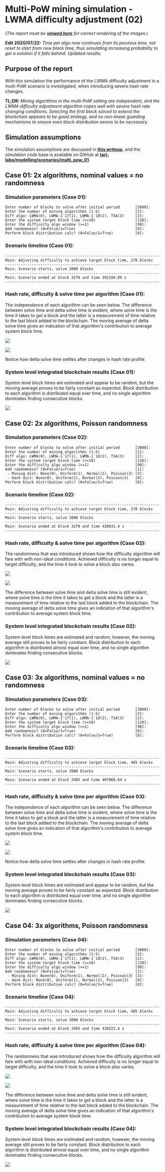 # Multi-PoW mining simulation - LWMA difficulty adjustment (02)

(_The report must be [**viewed here**](https://demo.codimd.org/s/rJ0y2U7RI) for correct rendering of the images._)

**Edit 2020/07/22:** _Time per algo now continues from its previous time, not reset to start from new block time, thus simulating increasing probability to get a solution if it falls behind. Updated results._

## Purpose of the report

With this simulation the performance of the LWMA difficulty adjustment in a multi-PoW scenario is investigated, when introducing severe hash rate changes.

**TL;DR:** _Mining algorithms in the multi-PoW setting are independent, and the LWMA difficulty adjustment algorithm copes well with severe hash rate changing conditions. Selecting the first block solved to extend the blockchain appears to be good strategy, and no non-linear guarding mechanisms to ensure even block distribution seems to be necessary._

## Simulation assumptions

The simulation assumptions are discussed in [**this writeup**](https://demo.codimd.org/s/SksWPUHeD), and the simulation code base is available on GitHub at [**tari-labs/modelling/scenarios/multi_pow_01**](https://github.com/tari-labs/modelling/tree/master/scenarios/multi_pow_01).


## Case 01: 2x algorithms, nominal values = no randomness

### Simulation parameters (Case 01):

```
Enter number of blocks to solve after initial period       [3000]: 
Enter the number of mining algorithms (1-5)                [2]:
Diff algo: LWMA(0), LWMA-1`17(1), LWMA-1`18(2), TSA(3)     [2]: 
Enter the system target block time (>=10)                  [120]: 
Enter the difficulty algo window (>=1)                     [90]: 
Add randomness? (0=False/1=True)                           [0]:
Perform block distribution calc? (0=False/1=True)          [0]: 
```

### Scenario timeline (Case 01):

```
----------------------------------------------------------------------
Main: Adjusting difficulty to achieve target block time, 270 blocks
----------------------------------------------------------------------
Main: Scenario starts, solve 3000 blocks
----------------------------------------------------------------------
Main: Scenario ended at block 3270 and time 392194.89 s
----------------------------------------------------------------------
```

### Hash rate, difficulty & solve time per algorithm (Case 01):

The independence of each algorithm can be seen below. The difference between solve time and delta solve time is evident, where solve time is the time it takes to get a block and the latter is a measurement of time relative to the last block added to the blockchain. The moving average of delta solve time gives an indication of that algorithm's contribution to average system block time.

![](https://codimd.s3.shivering-isles.com/demo/uploads/upload_5713803efe8426364f5c786a4e91367c.png)

![](https://codimd.s3.shivering-isles.com/demo/uploads/upload_63592e973f0daadf82d23c2553c8b6a8.png)


Notice how delta solve time settles after changes in hash rate profile.


### System level integrated blockchain results (Case 01):

System level block times are estimated and appear to be random, but the moving average proves to be fairly constant as expected. Block distribution to each algorithm is distributed equal over time, and no single algorithm dominates finding consecutive blocks.

![](https://codimd.s3.shivering-isles.com/demo/uploads/upload_1078767a2b17e58cc6d6d69cf058be0b.png)

## Case 02: 2x algorithms, Poisson randomness

### Simulation parameters (Case 02):

```
Enter number of blocks to solve after initial period       [3000]: 
Enter the number of mining algorithms (1-5)                [2]: 
Diff algo: LWMA(0), LWMA-1`17(1), LWMA-1`18(2), TSA(3)     [2]: 
Enter the system target block time (>=10)                  [120]: 
Enter the difficulty algo window (>=1)                     [90]: 
Add randomness? (0=False/1=True)                           [1]:
 - Mining dist: None(0), Uniform(1), Normal(2), Poisson(3) [3]:
 - Hash dist: None(0), Uniform(1), Normal(2), Poisson(3)   [0]: 
Perform block distribution calc? (0=False/1=True)          [0]: 
```

### Scenario timeline (Case 02):

```
----------------------------------------------------------------------
Main: Adjusting difficulty to achieve target block time, 270 blocks
----------------------------------------------------------------------
Main: Scenario starts, solve 3000 blocks
----------------------------------------------------------------------
Main: Scenario ended at block 3270 and time 420031.4 s
----------------------------------------------------------------------
```

### Hash rate, difficulty & solve time per algorithm (Case 02):

The randomness that was introduced shows how the difficulty algorithm will fare with with non-ideal conditions. Achieved difficulty is no longer equal to target difficulty, and the time it took to solve a block also varies.

![](https://codimd.s3.shivering-isles.com/demo/uploads/upload_5713803efe8426364f5c786a4e91367c.png)

![](https://codimd.s3.shivering-isles.com/demo/uploads/upload_fc00e0b2bc823f521d610112b6f8a43f.png)

The difference between solve time and delta solve time is still evident, where solve time is the time it takes to get a block and the latter is a measurement of time relative to the last block added to the blockchain. The moving average of delta solve time gives an indication of that algorithm's contribution to average system block time.

### System level integrated blockchain results (Case 02):

System level block times are estimated and random, however, the moving average still proves to be fairly constant. Block distribution to each algorithm is distributed almost equal over time, and no single algorithm dominates finding consecutive blocks.

![](https://codimd.s3.shivering-isles.com/demo/uploads/upload_8b8ea4cc849cc8767b59991454892aa6.png)

## Case 03: 3x algorithms, nominal values = no randomness

### Simulation parameters (Case 03):

```
Enter number of blocks to solve after initial period       [3000]: 
Enter the number of mining algorithms (1-5)                [3]:
Diff algo: LWMA(0), LWMA-1`17(1), LWMA-1`18(2), TSA(3)     [2]: 
Enter the system target block time (>=10)                  [120]: 
Enter the difficulty algo window (>=1)                     [90]: 
Add randomness? (0=False/1=True)                           [0]:
Perform block distribution calc? (0=False/1=True)          [0]: 
```

### Scenario timeline (Case 03):

```
----------------------------------------------------------------------
Main: Adjusting difficulty to achieve target block time, 405 blocks
----------------------------------------------------------------------
Main: Scenario starts, solve 3000 blocks
----------------------------------------------------------------------
Main: Scenario ended at block 3405 and time 407060.64 s
----------------------------------------------------------------------
```

### Hash rate, difficulty & solve time per algorithm (Case 03):

The independence of each algorithm can be seen below. The difference between solve time and delta solve time is evident, where solve time is the time it takes to get a block and the latter is a measurement of time relative to the last block added to the blockchain. The moving average of delta solve time gives an indication of that algorithm's contribution to average system block time.

![](https://codimd.s3.shivering-isles.com/demo/uploads/upload_a2dc9df9b7981d927b77bbdd97855751.png)

![](https://codimd.s3.shivering-isles.com/demo/uploads/upload_1ff9d3b6ae51d0f3c451de7a52213a50.png)

Notice how delta solve time settles after changes in hash rate profile.

### System level integrated blockchain results (Case 03):

System level block times are estimated and appear to be random, but the moving average proves to be fairly constant as expected. Block distribution to each algorithm is distributed equal over time, and no single algorithm dominates finding consecutive blocks.

![](https://codimd.s3.shivering-isles.com/demo/uploads/upload_7c287b7cdb01ecebe087685f92736acd.png)

## Case 04: 3x algorithms, Poisson randomness

### Simulation parameters (Case 04):

```
Enter number of blocks to solve after initial period       [3000]: 
Enter the number of mining algorithms (1-5)                [3]: 
Diff algo: LWMA(0), LWMA-1`17(1), LWMA-1`18(2), TSA(3)     [2]: 
Enter the system target block time (>=10)                  [120]: 
Enter the difficulty algo window (>=1)                     [90]: 
Add randomness? (0=False/1=True)                           [1]:
 - Mining dist: None(0), Uniform(1), Normal(2), Poisson(3) [3]:
 - Hash dist: None(0), Uniform(1), Normal(2), Poisson(3)   [0]: 
Perform block distribution calc? (0=False/1=True)          [0]: 
```

### Scenario timeline (Case 04):

```
----------------------------------------------------------------------
Main: Adjusting difficulty to achieve target block time, 405 blocks
----------------------------------------------------------------------
Main: Scenario starts, solve 3000 blocks
----------------------------------------------------------------------
Main: Scenario ended at block 3405 and time 434222.4 s
----------------------------------------------------------------------
```

### Hash rate, difficulty & solve time per algorithm (Case 04):

The randomness that was introduced shows how the difficulty algorithm will fare with with non-ideal conditions. Achieved difficulty is no longer equal to target difficulty, and the time it took to solve a block also varies.

![](https://codimd.s3.shivering-isles.com/demo/uploads/upload_a2dc9df9b7981d927b77bbdd97855751.png)

![](https://codimd.s3.shivering-isles.com/demo/uploads/upload_1497f3648a37d67562e8686a8efacde0.png)

The difference between solve time and delta solve time is still evident, where solve time is the time it takes to get a block and the latter is a measurement of time relative to the last block added to the blockchain. The moving average of delta solve time gives an indication of that algorithm's contribution to average system block time.

### System level integrated blockchain results (Case 04):

System level block times are estimated and random, however, the moving average still proves to be fairly constant. Block distribution to each algorithm is distributed almost equal over time, and no single algorithm dominates finding consecutive blocks.

![](https://codimd.s3.shivering-isles.com/demo/uploads/upload_cb60af2dc65e9d7d42385456e2c4a9f1.png)

